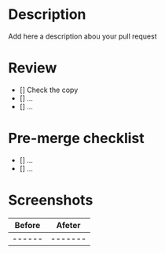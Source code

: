 # Description

Add here a description abou your pull request

# Review

- [] Check the copy
- [] ...
- [] ...

# Pre-merge checklist

- [] ...
- [] ...

# Screenshots

| Before | Afeter |
| ------ | -------|
| ------ | -------|